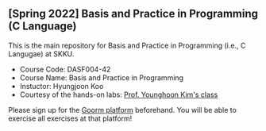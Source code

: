 ## [Spring 2022] Basis and Practice in Programming (C Language)

This is the main repository for Basis and Practice in Programming (i.e., C Langugae) at SKKU.

* Course Code: DASF004-42
* Course Name: Basis and Practice in Programming
* Instuctor: Hyungjoon Koo
* Courtesy of the hands-on labs: [Prof. Younghoon Kim's class](https://github.com/yhoon-skku/2020FALL_BPP)

Please sign up for the [Goorm platform](https://skku.goorm.io/) beforehand.
You will be able to exercise all exercises at that platform!
